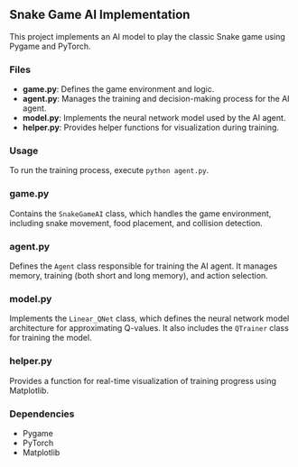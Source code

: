 ## Snake Game AI Implementation

This project implements an AI model to play the classic Snake game using Pygame and PyTorch.

### Files

- **game.py**: Defines the game environment and logic.
- **agent.py**: Manages the training and decision-making process for the AI agent.
- **model.py**: Implements the neural network model used by the AI agent.
- **helper.py**: Provides helper functions for visualization during training.

### Usage

To run the training process, execute `python agent.py`.

### game.py

Contains the `SnakeGameAI` class, which handles the game environment, including snake movement, food placement, and collision detection.

### agent.py

Defines the `Agent` class responsible for training the AI agent. It manages memory, training (both short and long memory), and action selection.

### model.py

Implements the `Linear_QNet` class, which defines the neural network model architecture for approximating Q-values. It also includes the `QTrainer` class for training the model.

### helper.py

Provides a function for real-time visualization of training progress using Matplotlib.

### Dependencies

- Pygame
- PyTorch
- Matplotlib